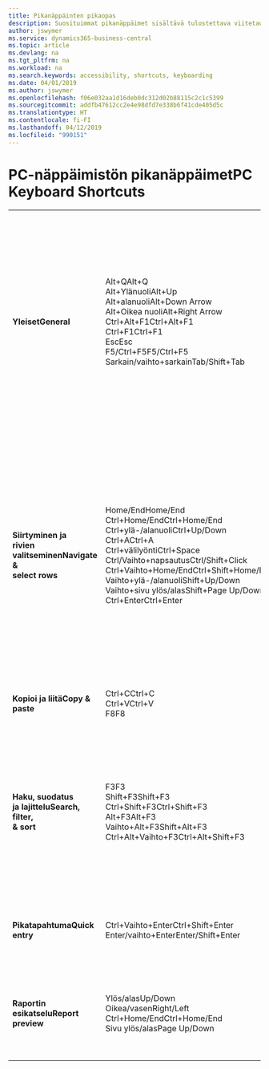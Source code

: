 ```yaml
---
title: Pikanäppäinten pikaopas
description: Suosituimmat pikanäppäimet sisältävä tulostettava viitetaulukko.
author: jswymer
ms.service: dynamics365-business-central
ms.topic: article
ms.devlang: na
ms.tgt_pltfrm: na
ms.workload: na
ms.search.keywords: accessibility, shortcuts, keyboarding
ms.date: 04/01/2019
ms.author: jswymer
ms.openlocfilehash: f06e032aa1d16deb0dc312d02b88115c2c1c5399
ms.sourcegitcommit: addfb47612cc2e4e98dfd7e338b6f41cde405d5c
ms.translationtype: HT
ms.contentlocale: fi-FI
ms.lasthandoff: 04/12/2019
ms.locfileid: "990151"
---
```

# <a name="pc-keyboard-shortcuts"></a><span data-ttu-id="16a06-103">PC-näppäimistön pikanäppäimet</span><span class="sxs-lookup"><span data-stu-id="16a06-103">PC Keyboard Shortcuts</span></span>

||||  
|----------------|-----------|----------------|
|<span data-ttu-id="16a06-104">**Yleiset**</span><span class="sxs-lookup"><span data-stu-id="16a06-104">**General**</span></span>|<span data-ttu-id="16a06-105">Alt+Q</span><span class="sxs-lookup"><span data-stu-id="16a06-105">Alt+Q</span></span><br /><span data-ttu-id="16a06-106">Alt+Ylänuoli</span><span class="sxs-lookup"><span data-stu-id="16a06-106">Alt+Up</span></span><br /><span data-ttu-id="16a06-107">Alt+alanuoli</span><span class="sxs-lookup"><span data-stu-id="16a06-107">Alt+Down Arrow</span></span><br /><span data-ttu-id="16a06-108">Alt+Oikea nuoli</span><span class="sxs-lookup"><span data-stu-id="16a06-108">Alt+Right Arrow</span></span><br /><span data-ttu-id="16a06-109">Ctrl+Alt+F1</span><span class="sxs-lookup"><span data-stu-id="16a06-109">Ctrl+Alt+F1</span></span><br /><span data-ttu-id="16a06-110">Ctrl+F1</span><span class="sxs-lookup"><span data-stu-id="16a06-110">Ctrl+F1</span></span><br /><span data-ttu-id="16a06-111">Esc</span><span class="sxs-lookup"><span data-stu-id="16a06-111">Esc</span></span><br /><span data-ttu-id="16a06-112">F5/Ctrl+F5</span><span class="sxs-lookup"><span data-stu-id="16a06-112">F5/Ctrl+F5</span></span><br /><span data-ttu-id="16a06-113">Sarkain/vaihto+sarkain</span><span class="sxs-lookup"><span data-stu-id="16a06-113">Tab/Shift+Tab</span></span><br />|<span data-ttu-id="16a06-114">Avaa **Kerro**</span><span class="sxs-lookup"><span data-stu-id="16a06-114">Open **Tell me**</span></span><br /><span data-ttu-id="16a06-115">Avaa työkaluvihje tai tarkistusvirhe</span><span class="sxs-lookup"><span data-stu-id="16a06-115">Open tooltip or validation error</span></span><br /><span data-ttu-id="16a06-116">Avaa avattava luettelo tai haku</span><span class="sxs-lookup"><span data-stu-id="16a06-116">Open a drop-down or look up</span></span><br /><span data-ttu-id="16a06-117">Katso lasketun arvon tapahtumat</span><span class="sxs-lookup"><span data-stu-id="16a06-117">See the transactions for calculated value</span></span><br /><span data-ttu-id="16a06-118">Tarkasta sivu</span><span class="sxs-lookup"><span data-stu-id="16a06-118">Inspect the page</span></span><br /><span data-ttu-id="16a06-119">Avaa sivun ohje</span><span class="sxs-lookup"><span data-stu-id="16a06-119">Open help for the page</span></span><br /><span data-ttu-id="16a06-120">Sulje nykyinen sivu tai avattava luettelo</span><span class="sxs-lookup"><span data-stu-id="16a06-120">Close the current page or drop-down</span></span><br /><span data-ttu-id="16a06-121">Päivitä tai lataa sivu uudelleen</span><span class="sxs-lookup"><span data-stu-id="16a06-121">Refresh/reload page</span></span><br /><span data-ttu-id="16a06-122">Siirrä kohdistus seuraavaan/edelliseen elementtiin</span><span class="sxs-lookup"><span data-stu-id="16a06-122">Move focus to the next/previous element</span></span>|
|<span data-ttu-id="16a06-123">**Siirtyminen ja<br />rivien valitseminen**</span><span class="sxs-lookup"><span data-stu-id="16a06-123">**Navigate &<br />select rows**</span></span>| <span data-ttu-id="16a06-124">Home/End</span><span class="sxs-lookup"><span data-stu-id="16a06-124">Home/End</span></span><br /><span data-ttu-id="16a06-125">Ctrl+Home/End</span><span class="sxs-lookup"><span data-stu-id="16a06-125">Ctrl+Home/End</span></span> <br /><span data-ttu-id="16a06-126">Ctrl+ylä-/alanuoli</span><span class="sxs-lookup"><span data-stu-id="16a06-126">Ctrl+Up/Down</span></span><br /><span data-ttu-id="16a06-127">Ctrl+A</span><span class="sxs-lookup"><span data-stu-id="16a06-127">Ctrl+A</span></span> <br /><span data-ttu-id="16a06-128">Ctrl+välilyönti</span><span class="sxs-lookup"><span data-stu-id="16a06-128">Ctrl+Space</span></span><br /><span data-ttu-id="16a06-129">Ctrl/Vaihto+napsautus</span><span class="sxs-lookup"><span data-stu-id="16a06-129">Ctrl/Shift+Click</span></span><br /><span data-ttu-id="16a06-130">Ctrl+Vaihto+Home/End</span><span class="sxs-lookup"><span data-stu-id="16a06-130">Ctrl+Shift+Home/End</span></span><br /><span data-ttu-id="16a06-131">Vaihto+ylä-/alanuoli</span><span class="sxs-lookup"><span data-stu-id="16a06-131">Shift+Up/Down</span></span><br /><span data-ttu-id="16a06-132">Vaihto+sivu ylös/alas</span><span class="sxs-lookup"><span data-stu-id="16a06-132">Shift+Page Up/Down</span></span><br /><span data-ttu-id="16a06-133">Ctrl+Enter</span><span class="sxs-lookup"><span data-stu-id="16a06-133">Ctrl+Enter</span></span>| <span data-ttu-id="16a06-134">Siirry ensimmäiseen/viimeiseen kenttään</span><span class="sxs-lookup"><span data-stu-id="16a06-134">Go to first/last field</span></span><br /><span data-ttu-id="16a06-135">Siirry ensimmäiselle/viimeiselle riville</span><span class="sxs-lookup"><span data-stu-id="16a06-135">Go to first/last row</span></span><br /><span data-ttu-id="16a06-136">Siirry menettämättä valintaa</span><span class="sxs-lookup"><span data-stu-id="16a06-136">Navigate without losing selection</span></span><br /><span data-ttu-id="16a06-137">Valitse kaikki</span><span class="sxs-lookup"><span data-stu-id="16a06-137">Select all</span></span><br /><span data-ttu-id="16a06-138">Vaihda rivin valintaa</span><span class="sxs-lookup"><span data-stu-id="16a06-138">Toggle row selection</span></span><br /> <span data-ttu-id="16a06-139">Lisää rivit valintaan</span><span class="sxs-lookup"><span data-stu-id="16a06-139">Add the row/rows to the selection</span></span><br /><span data-ttu-id="16a06-140">Laajenna valintaa ensimmäiselle/viimeiselle riville</span><span class="sxs-lookup"><span data-stu-id="16a06-140">Extend selection to first/last row</span></span><br /><span data-ttu-id="16a06-141">Lisää rivi valinnan ylä-/alapuolelle</span><span class="sxs-lookup"><span data-stu-id="16a06-141">Add row above/below to selection</span></span><br /><span data-ttu-id="16a06-142">Valitse näkyvät rivit ylä-/alapuolella</span><span class="sxs-lookup"><span data-stu-id="16a06-142">Select visible rows above/below</span></span> <br /><span data-ttu-id="16a06-143">Kohdistus luettelon ulkopuolella</span><span class="sxs-lookup"><span data-stu-id="16a06-143">Focus out of the list</span></span>|
|<span data-ttu-id="16a06-144">**Kopioi ja liitä**</span><span class="sxs-lookup"><span data-stu-id="16a06-144">**Copy & paste**</span></span>|<span data-ttu-id="16a06-145">Ctrl+C</span><span class="sxs-lookup"><span data-stu-id="16a06-145">Ctrl+C</span></span><br /><span data-ttu-id="16a06-146">Ctrl+V</span><span class="sxs-lookup"><span data-stu-id="16a06-146">Ctrl+V</span></span><br /><span data-ttu-id="16a06-147">F8</span><span class="sxs-lookup"><span data-stu-id="16a06-147">F8</span></span>|<span data-ttu-id="16a06-148">Kopioi rivit</span><span class="sxs-lookup"><span data-stu-id="16a06-148">Copy rows</span></span><br /><span data-ttu-id="16a06-149">Liitä rivit</span><span class="sxs-lookup"><span data-stu-id="16a06-149">Paste rows</span></span><br /><span data-ttu-id="16a06-150">Kopioi yläpuolella oleva kenttä nykyiselle riville</span><span class="sxs-lookup"><span data-stu-id="16a06-150">Copy field above into current row</span></span>|
|<span data-ttu-id="16a06-151">**Haku, suodatus <br />ja lajittelu**</span><span class="sxs-lookup"><span data-stu-id="16a06-151">**Search, filter, <br />& sort**</span></span>|<span data-ttu-id="16a06-152">F3</span><span class="sxs-lookup"><span data-stu-id="16a06-152">F3</span></span><br /><span data-ttu-id="16a06-153">Shift+F3</span><span class="sxs-lookup"><span data-stu-id="16a06-153">Shift+F3</span></span><br /><span data-ttu-id="16a06-154">Ctrl+Shift+F3</span><span class="sxs-lookup"><span data-stu-id="16a06-154">Ctrl+Shift+F3</span></span><br /><span data-ttu-id="16a06-155">Alt+F3</span><span class="sxs-lookup"><span data-stu-id="16a06-155">Alt+F3</span></span><br /><span data-ttu-id="16a06-156">Vaihto+Alt+F3</span><span class="sxs-lookup"><span data-stu-id="16a06-156">Shift+Alt+F3</span></span><br /><span data-ttu-id="16a06-157">Ctrl+Alt+Vaihto+F3</span><span class="sxs-lookup"><span data-stu-id="16a06-157">Ctrl+Alt+Shift+F3</span></span>|<span data-ttu-id="16a06-158">Vaihda hakuun</span><span class="sxs-lookup"><span data-stu-id="16a06-158">Toggle search</span></span><br /><span data-ttu-id="16a06-159">Vaihda suodatinruutuun: kohdistus kenttäsuodattimissa</span><span class="sxs-lookup"><span data-stu-id="16a06-159">Toggle filter pane; focus on field filters</span></span><br /><span data-ttu-id="16a06-160">Vaihda suodatinruutuun: kohdistus yhteissummasuodattimissa</span><span class="sxs-lookup"><span data-stu-id="16a06-160">Toggle filter pane; focus on totals filters</span></span><br /><span data-ttu-id="16a06-161">Suodata valitun solun arvon mukaan</span><span class="sxs-lookup"><span data-stu-id="16a06-161">Filter on selected cell value</span></span><br /><span data-ttu-id="16a06-162">Lisää valittuun kenttään suodatin</span><span class="sxs-lookup"><span data-stu-id="16a06-162">Add filter on selected field</span></span><br /><span data-ttu-id="16a06-163">Nollaa suodattimet</span><span class="sxs-lookup"><span data-stu-id="16a06-163">Reset filters</span></span>|
|<span data-ttu-id="16a06-164">**Pikatapahtuma**</span><span class="sxs-lookup"><span data-stu-id="16a06-164">**Quick entry**</span></span>|<span data-ttu-id="16a06-165">Ctrl+Vaihto+Enter</span><span class="sxs-lookup"><span data-stu-id="16a06-165">Ctrl+Shift+Enter</span></span><br /><span data-ttu-id="16a06-166">Enter/vaihto+Enter</span><span class="sxs-lookup"><span data-stu-id="16a06-166">Enter/Shift+Enter</span></span>|<span data-ttu-id="16a06-167">Siirry seuraavaan pikatapahtumakenttään luettelon ulkopuolella</span><span class="sxs-lookup"><span data-stu-id="16a06-167">Go to next Quick Entry field outside a list</span></span><br /><span data-ttu-id="16a06-168">Siirry seuraavaan/edelliseen pikatapahtumakenttään</span><span class="sxs-lookup"><span data-stu-id="16a06-168">Go to next/previous Quick Entry field</span></span>|
|<span data-ttu-id="16a06-169">**Raportin esikatselu**</span><span class="sxs-lookup"><span data-stu-id="16a06-169">**Report preview**</span></span>|<span data-ttu-id="16a06-170">Ylös/alas</span><span class="sxs-lookup"><span data-stu-id="16a06-170">Up/Down</span></span><br /><span data-ttu-id="16a06-171">Oikea/vasen</span><span class="sxs-lookup"><span data-stu-id="16a06-171">Right/Left</span></span><br /><span data-ttu-id="16a06-172">Ctrl+Home/End</span><span class="sxs-lookup"><span data-stu-id="16a06-172">Ctrl+Home/End</span></span><br /><span data-ttu-id="16a06-173">Sivu ylös/alas</span><span class="sxs-lookup"><span data-stu-id="16a06-173">Page Up/Down</span></span>|<span data-ttu-id="16a06-174">Vieritä sivua ylös ja alas</span><span class="sxs-lookup"><span data-stu-id="16a06-174">Scroll up and down the page</span></span><br /><span data-ttu-id="16a06-175">Vieritä oikealle/vasemmalle</span><span class="sxs-lookup"><span data-stu-id="16a06-175">Scroll to the right/left</span></span> <br /><span data-ttu-id="16a06-176">Siirry ensimmäiselle/viimeiselle sivulle</span><span class="sxs-lookup"><span data-stu-id="16a06-176">Go to the first/last page</span></span><br /><span data-ttu-id="16a06-177">Siirry edelliselle/seuraavalle sivulle</span><span class="sxs-lookup"><span data-stu-id="16a06-177">Go to the previous/next page</span></span>|
